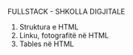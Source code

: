 FULLSTACK - SHKOLLA DIGJITALE  

1. Struktura e HTML
2. Linku, fotografitë në HTML
3. Tables në HTML
